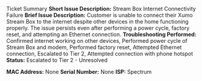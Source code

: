 Ticket Summary
**Short Issue Description:** Stream Box Internet Connectivity Failure
**Brief Issue Description:** Customer is unable to connect their Xumo Stream Box to the internet despite other devices in the home functioning properly. The issue persists even after performing a power cycle, factory reset, and attempting an Ethernet connection.
**Troubleshooting Performed:** Confirmed internet working on other devices, Performed power cycle of Stream Box and modem, Performed factory reset, Attempted Ethernet connection, Escalated to Tier 2, Attempted connection with phone hotspot
**Status:** Escalated to Tier 2 - Unresolved

**MAC Address:** None
**Serial Number:** None
**ISP:** Spectrum